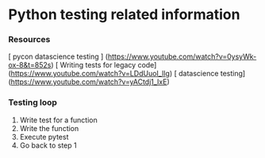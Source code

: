 # Python testing related information

### Resources
[ pycon datascience testing ] (https://www.youtube.com/watch?v=0ysyWk-ox-8&t=852s)
[ Writing tests for legacy code] (https://www.youtube.com/watch?v=LDdUuoI_lIg)
[ datascience testing] (https://www.youtube.com/watch?v=yACtdj1_IxE)

### Testing loop
1. Write test for a function
2. Write the function
3. Execute pytest
4. Go back to step 1
